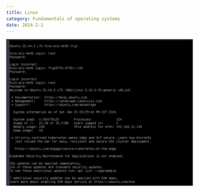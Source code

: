 ```yaml
---
title: Linux
category: Fundamentals of operating systems
date: 2024-2-1
---
```


![test](src/assets/img/2024-01-20173033.png)